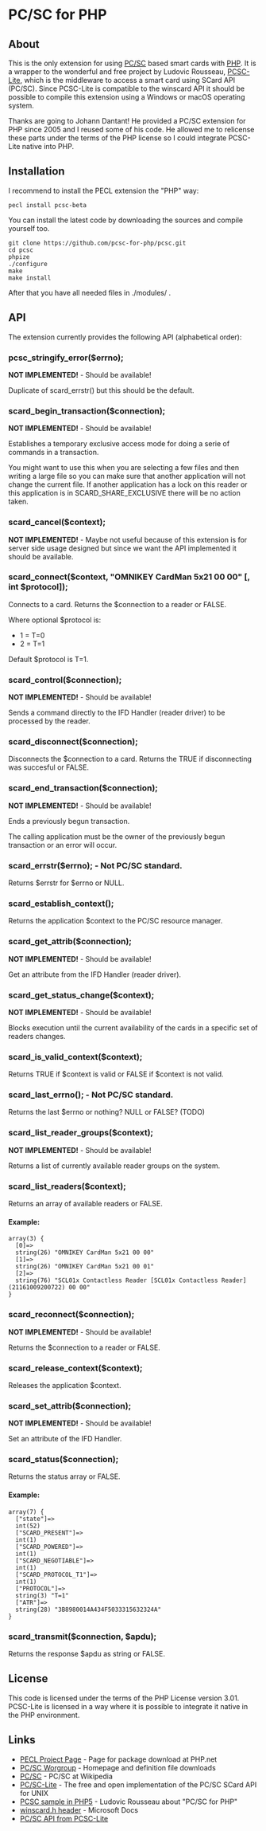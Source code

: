 # PC/SC for PHP

## About

This is the only extension for using [PC/SC](http://www.pcscworkgroup.com/) based smart cards with [PHP](http://www.php.net). It is a wrapper to the wonderful and free project by Ludovic Rousseau, [PCSC-Lite](https://pcsclite.apdu.fr/), which is the middleware to access a smart card using SCard API (PC/SC). Since PCSC-Lite is compatible to the winscard API it should be possible to compile this extension using a Windows or macOS operating system.

Thanks are going to Johann Dantant! He provided a PC/SC extension for PHP since 2005 and I reused some of his code. He allowed me to relicense these parts under the terms of the PHP license so I could integrate PCSC-Lite native into PHP.

## Installation

I recommend to install the PECL extension the "PHP" way:

```
pecl install pcsc-beta
```

You can install the latest code by downloading the sources and compile yourself too.

```
git clone https://github.com/pcsc-for-php/pcsc.git
cd pcsc
phpize
./configure
make
make install
```

After that you have all needed files in ./modules/ .

## API

The extension currently provides the following API (alphabetical order):

### pcsc_stringify_error($errno);

**NOT IMPLEMENTED!** - Should be available!

Duplicate of scard_errstr() but this should be the default.

### scard_begin_transaction($connection);

**NOT IMPLEMENTED!** - Should be available!

Establishes a temporary exclusive access mode for doing a serie of commands in a transaction.

You might want to use this when you are selecting a few files and then writing a large file so you can make sure that another application will not change the current file. If another application has a lock on this reader or this application is in SCARD_SHARE_EXCLUSIVE there will be no action taken.

### scard_cancel($context);

**NOT IMPLEMENTED!** - Maybe not useful because of this extension is for server side usage designed but since we want the API implemented it should be available.

### scard_connect($context, "OMNIKEY CardMan 5x21 00 00" [, int $protocol]);

Connects to a card. Returns the $connection to a reader or FALSE.

Where optional $protocol is:

 * 1 = T=0
 * 2 = T=1

Default $protocol is T=1.

### scard_control($connection);

**NOT IMPLEMENTED!** - Should be available!

Sends a command directly to the IFD Handler (reader driver) to be processed by the reader.

### scard_disconnect($connection);

Disconnects the $connection to a card. Returns the TRUE if disconnecting was succesful or FALSE.

### scard_end_transaction($connection);

**NOT IMPLEMENTED!** - Should be available!

Ends a previously begun transaction.

The calling application must be the owner of the previously begun transaction or an error will occur.

### scard_errstr($errno); - Not PC/SC standard.

Returns $errstr for $errno or NULL.

### scard_establish_context();

Returns the application $context to the PC/SC resource manager.

### scard_get_attrib($connection);

**NOT IMPLEMENTED!** - Should be available!

Get an attribute from the IFD Handler (reader driver).

### scard_get_status_change($context);

**NOT IMPLEMENTED!** - Should be available!

Blocks execution until the current availability of the cards in a specific set of readers changes.

### scard_is_valid_context($context);

Returns TRUE if $context is valid or FALSE if $context is not valid.

### scard_last_errno(); - Not PC/SC standard.

Returns the last $errno or nothing? NULL or FALSE? (TODO)

### scard_list_reader_groups($context);

**NOT IMPLEMENTED!** - Should be available!

Returns a list of currently available reader groups on the system.

### scard_list_readers($context);

Returns an array of available readers or FALSE.

#### Example:

```
array(3) {
  [0]=>
  string(26) "OMNIKEY CardMan 5x21 00 00"
  [1]=>
  string(26) "OMNIKEY CardMan 5x21 00 01"
  [2]=>
  string(76) "SCL01x Contactless Reader [SCL01x Contactless Reader] (21161009200722) 00 00"
}
```

### scard_reconnect($connection);

**NOT IMPLEMENTED!** - Should be available!

Returns the $connection to a reader or FALSE.

### scard_release_context($context);

Releases the application $context.

### scard_set_attrib($connection);

**NOT IMPLEMENTED!** - Should be available!

Set an attribute of the IFD Handler.

### scard_status($connection);

Returns the status array or FALSE.

#### Example:

```
array(7) {
  ["state"]=>
  int(52)
  ["SCARD_PRESENT"]=>
  int(1)
  ["SCARD_POWERED"]=>
  int(1)
  ["SCARD_NEGOTIABLE"]=>
  int(1)
  ["SCARD_PROTOCOL_T1"]=>
  int(1)
  ["PROTOCOL"]=>
  string(3) "T=1"
  ["ATR"]=>
  string(28) "3B8980014A434F5033315632324A"
}
```

### scard_transmit($connection, $apdu);

Returns the response $apdu as string or FALSE.

## License

This code is licensed under the terms of the PHP License version 3.01. PCSC-Lite is licensed in a way where it is possible to integrate it native in the PHP environment.

## Links

 * [PECL Project Page](http://pecl.php.net/package/pcsc) - Page for package download at PHP.net
 * [PC/SC Worgroup](http://www.pcscworkgroup.com/) - Homepage and definition file downloads
 * [PC/SC](http://en.wikipedia.org/wiki/PC/SC) - PC/SC at Wikipedia
 * [PC/SC-Lite](https://pcsclite.apdu.fr/) - The free and open implementation of the PC/SC SCard API for UNIX
 * [PCSC sample in PHP5](http://ludovicrousseau.blogspot.de/2015/01/pcsc-sample-in-php5.html) - Ludovic Rousseau about "PC/SC for PHP"
 * [winscard.h header](https://docs.microsoft.com/en-us/windows/win32/api/winscard/) - Microsoft Docs
 * [PC/SC API from PCSC-Lite](https://pcsclite.apdu.fr/api/group__API.html)

